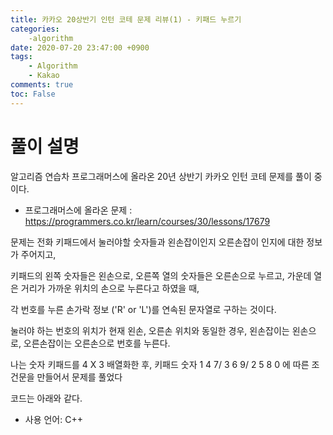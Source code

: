 ```yaml
---
title: 카카오 20상반기 인턴 코테 문제 리뷰(1) - 키패드 누르기
categories:
    -algorithm
date: 2020-07-20 23:47:00 +0900
tags: 
    - Algorithm
    - Kakao        
comments: true
toc: False
---
```


풀이 설명
=====================================
알고리즘 연습차 프로그래머스에 올라온 20년 상반기 카카오 인턴 코테 문제를 풀이 중이다.

- 프로그래머스에 올라온 문제 : <https://programmers.co.kr/learn/courses/30/lessons/17679>
 
문제는 전화 키패드에서 눌러야할 숫자들과 왼손잡이인지 오른손잡이 인지에 대한 정보가 주어지고, 

키패드의 왼쪽 숫자들은 왼손으로, 오른쪽 열의 숫자들은 오른손으로 누르고, 가운데 열은 거리가 가까운 위치의 손으로 누른다고 하였을 때, 

각 번호를 누른 손가락 정보 ('R' or 'L')를 연속된 문자열로 구하는 것이다.

눌러야 하는 번호의 위치가 현재 왼손, 오른손 위치와 동일한 경우, 왼손잡이는 왼손으로, 오른손잡이는 오른손으로 번호를 누른다.   

나는 숫자 키패드를 4 X 3 배열화한 후, 키패드 숫자 1 4 7/ 3 6 9/ 2 5 8 0 에 따른 조건문을 만들어서 문제를 풀었다

코드는 아래와 같다.

-  사용 언어: C++

<script src="https://gist.github.com/HyunjiEllenPak/1af6f0f1e3da62df930412dbdacb4863.js"></script>